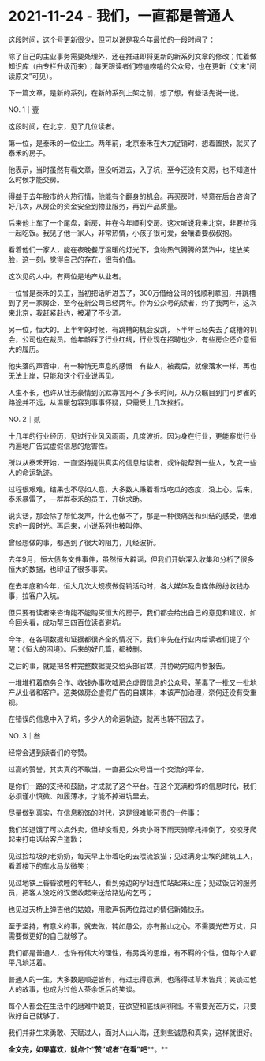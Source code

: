 # 2021-11-24 - 我们，一直都是普通人

这段时间，这个号更新很少，但可以说是我今年最忙的一段时间了：

除了自己的主业事务需要处理外，还在推进即将更新的新系列文章的修改；忙着做知识库（由专栏升级而来）；每天跟读者们唠嗑唠嗑的公众号，也在更新（文末“阅读原文”可见）。

下一篇文章，是新的系列，在新的系列上架之前，想了想，有些话先说一说。

NO. 1｜壹

这段时间，在北京，见了几位读者。

第一位，是泰禾的一位业主。两年前，北京泰禾在大力促销时，想着置换，就买了泰禾的房子。

他表示，当时虽然有看文章，但没听进去，入了坑，至今还没有交房，也不知道什么时候才能交房。

得益于去年股市的火热行情，他能有个翻身的机会。再买房时，特意在后台咨询了好几次，从房企的资金安全到物业服务，再到产品质量。

后来他上车了一个尾盘，新房，并在今年顺利交房。这次听说我来北京，非要拉我一起吃饭。我见了他一家人，非常热情，小孩子很可爱，会嚷着要叔叔抱。

看着他们一家人，能在夜晚餐厅温暖的灯光下，食物热气腾腾的蒸汽中，绽放笑脸，这一刻，觉得自己的存在，很有价值。

这次见的人中，有两位是地产从业者。

一位曾是泰禾的员工，当初把话听进去了，300万借给公司的钱顺利拿回，并跳槽到了另一家房企，至今在新公司已经两年。作为公众号的读者，约了我两年，这次来北京，我赶紧赴约，被灌了不少酒。

另一位，恒大的。上半年的时候，有跳槽的机会没跳，下半年已经失去了跳槽的机会，公司也在裁员。他年龄踩了行业红线，行业现在招聘也少，有些房企还介意恒大的履历。

他失落的声音中，有一种悄无声息的感慨：有些人，被裁后，就像落水一样，再也无法上岸，只能和这个行业说再见。

人生不长，也许从壮志豪情到沉默寡言用不了多长时间，从万众瞩目到门可罗雀的路途并不远，从温暖包容到事事怀疑，只需受上几次挫折。

NO. 2｜贰

十几年的行业经历，见过行业风风雨雨，几度波折。因为身在行业，更能察觉行业内遍地广告式虚假信息的危害性。

所以从泰禾开始，一直坚持提供真实的信息给读者，或许能帮到一些人，改变一些人的命运轨迹。

过程很艰难，结果也不尽如人意，大多数人秉着看戏吃瓜的态度，没上心。后来，泰禾暴雷了，一群群泰禾的员工，开始求助。

说实话，那会除了帮忙发声，什么也做不了，那是一种很痛苦和纠结的感受，很难忘的一段时光。再后来，小说系列也被叫停。

曾经想做的事，都遇到了很大的阻力，几经波折。

去年9月，恒大债务文件事件，虽然恒大辟谣，但我们开始深入收集和分析了很多恒大的数据，也印证了很多事实。

在去年底和今年，恒大几次大规模做促销活动时，各大媒体及自媒体纷纷收钱办事，拉客户入坑。

但只要有读者来咨询能不能购买恒大的房子，我们都会给出自己的意见和建议，如今回头看，成功帮三四百位读者避坑。

今年，在各项数据和证据都很齐全的情况下，我们率先在行业内给读者们提了个醒：《恒大的困境》。后来的好几篇，都被删。

之后的事，就是把各种完整数据提交给头部官媒，并协助完成内参报告。

一堆堆打着商务合作、收钱办事吹嘘房企虚假信息的公众号，荼毒了一批又一批地产从业者和客户。这类做房企虚假广告的自媒体，本该严加治理，奈何还没有受重视。

在错误的信息中入了坑，多少人的命运轨迹，就再也转不回去了。

NO. 3｜叁

经常会遇到读者们的夸赞。

过高的赞誉，其实真的不敢当，一直把公众号当一个交流的平台。

是你们一路的支持和鼓励，才成就了这个平台。在这个充满粉饰的信息时代，我们必须谨小慎微、如履薄冰，才能不掉进坑里去。

尽量做到真实，在信息粉饰的时代，这是很难能可贵的一件事：

我们知道饿了可以点外卖，但却没看见，外卖小哥下雨天骑摩托摔倒了，咬咬牙爬起来打电话给客户道歉；

见过捡垃圾的老奶奶，每天早上带着吃的去喂流浪猫；见过满身尘埃的建筑工人，看着楼下的车水马龙微笑；

见过地铁上昏昏欲睡的年轻人，看到旁边的孕妇连忙站起来让座；见过饭店的服务员，把客人没吃的汉堡收起来送给路边的乞丐；

也见过天桥上弹吉他的姑娘，用歌声祝两位路过的情侣新婚快乐。

至于坚持，有意义的事，就去做，钝如愚公，亦有搬山之心。不需要光芒万丈，只需要做更好的自己就够了。

我们都是普通人，也许有伟大的理性，有另类的思维，有不羁的个性，但每个人都平凡地活着。

普通人的一生，大多数是顺逆皆有，有过志得意满，也落得过草木皆兵；笑谈过他人的故事，也成为过他人茶余饭后的笑谈。

每个人都会在生活中的磨难中蜕变，在欲望和底线间徘徊。不需要光芒万丈，只要做好自己就够了。

我们并非生来勇敢、天赋过人，面对人山人海，还剩些诚恳和真实，这样就很好。

**全文完，如果喜欢，就点个“赞”或者“在看”吧****。**